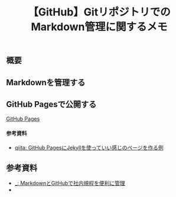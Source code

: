 ﻿---
title: 【GitHub】GitリポジトリでのMarkdown管理に関するメモ
tags:
  - GitHub
updated_at: 
id: 8ca933d5-414b-469b-9333-97bfc0e739df
---

## 概要


## Markdownを管理する

## GitHub Pagesで公開する


[GitHub Pages](https://docs.github.com/ja/pages/getting-started-with-github-pages/about-github-pages)


#### 参考資料
- [qiita: GitHub PagesにJekyllを使っていい感じのページを作る例](https://qiita.com/stkdev/items/0e2df27736acbea9bd26)


##

## 参考資料

- [_: MarkdownとGitHubで社内規程を便利に管理](https://techlife.cookpad.com/entry/2019/06/26/182322)
- []()

